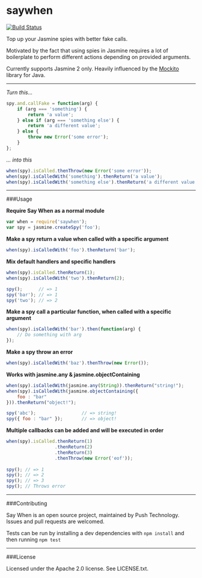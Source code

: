 saywhen
=======
[![Build Status](https://travis-ci.org/pushtechnology/saywhen.svg?branch=master)](https://travis-ci.org/pushtechnology/saywhen)

Top up your Jasmine spies with better fake calls.

Motivated by the fact that using spies in Jasmine requires a lot of boilerplate to perform different actions depending on provided arguments.

Currently supports Jasmine 2 only. Heavily influenced by the [Mockito](https://github.com/mockito/mockito) library for Java.

---

*Turn this...*

```javascript
spy.and.callFake = function(arg) {
    if (arg === 'something') {
	    return 'a value';
	} else if (arg === 'something else') {
	    return 'a different value';
	} else {
	    throw new Error('some error');
	}
};
```

*... into this*

```javascript
when(spy).isCalled.thenThrow(new Error('some error'));
when(spy).isCalledWith('something').thenReturn('a value');
when(spy).isCalledWith('something else').thenReturn('a different value');
```

---

###Usage

**Require Say When as a normal module**

```javascript
var when = require('saywhen');
var spy = jasmine.createSpy('foo');
```

**Make a spy return a value when called with a specific argument**

```javascript
when(spy).isCalledWith('foo').thenReturn('bar');
```

**Mix default handlers and specific handlers**

```javascript
when(spy).isCalled.thenReturn(1);
when(spy).isCalledWith('two').thenReturn(2);

spy();      // => 1
spy('bar'); // => 1
spy('two'); // => 2
```

**Make a spy call a particular function, when called with a specific argument**

```javascript
when(spy).isCalledWith('bar').then(function(arg) {
    // Do something with arg
});
```

**Make a spy throw an error**

```javascript
when(spy).isCalledWith('baz').thenThrow(new Error());
```

**Works with jasmine.any & jasmine.objectContaining**

```javascript
when(spy).isCalledWith(jasmine.any(String)).thenReturn("string!");
when(spy).isCalledWith(jasmine.objectContaining({
    foo : "bar"
})).thenReturn("object!");

spy('abc');                 // => string!
spy({ foo : "bar" });       // => object!
```

**Multiple callbacks can be added and will be executed in order**

```javascript
when(spy).isCalled.thenReturn(1)
                  .thenReturn(2)
                  .thenReturn(3)
                  .thenThrow(new Error('eof'));
                        
spy(); // => 1
spy(); // => 2
spy(); // => 3
spy(); // Throws error
```

---

###Contributing

Say When is an open source project, maintained by Push Technology. Issues and pull requests are welcomed.

Tests can be run by installing a dev dependencies with ```npm install``` and then running ```npm test```

---

###License

Licensed under the Apache 2.0 license. See LICENSE.txt.
